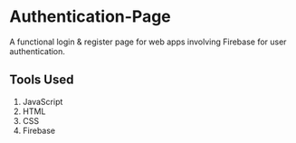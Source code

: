 # Authentication-Page
 A functional login & register page for web apps involving Firebase for user authentication.
 
## Tools Used
1. JavaScript
2. HTML
3. CSS
4. Firebase


